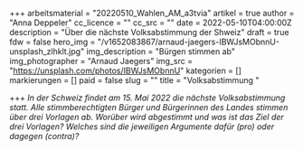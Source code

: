 +++
arbeitsmaterial = "20220510_Wahlen_AM_a3tvia"
artikel = true
author = "Anna Deppeler"
cc_licence = ""
cc_src = ""
date = 2022-05-10T04:00:00Z
description = "Über die nächste Volksabstimmung der Shweiz"
draft = true
fdw = false
hero_img = "/v1652083867/arnaud-jaegers-IBWJsMObnnU-unsplash_zlhklt.jpg"
img_description = "Bürgen stimmen ab"
img_photographer = "Arnaud Jaegers"
img_src = "https://unsplash.com/photos/IBWJsMObnnU"
kategorien = []
markierungen = []
paid = false
slug = ""
title = "Volksabstimmung "

+++
_In der Schweiz findet am 15. Mai 2022 die nächste Volksabstimmung statt. Alle stimmberechtigten Bürger und Bürgerinnen des Landes stimmen über drei Vorlagen ab. Worüber wird abgestimmt und was ist das Ziel der drei Vorlagen? Welches sind die jeweiligen Argumente dafür (pro) oder dagegen (contra)?_